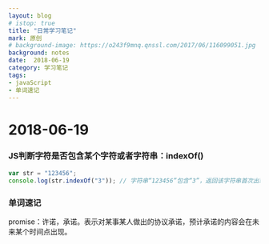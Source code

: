```yaml
---
layout: blog
# istop: true
title: "日常学习笔记"
mark: 原创
# background-image: https://o243f9mnq.qnssl.com/2017/06/116099051.jpg
background: notes
date:  2018-06-19
category: 学习笔记
tags:
- javaScript
- 单词速记
---
```


# 2018-06-19
### JS判断字符是否包含某个字符或者字符串：indexOf()
```js
var str = "123456";
console.log(str.indexOf("3")); // 字符串“123456”包含“3”，返回该字符串首次出现位置，否则返回-1
```

### 单词速记
promise：许诺，承诺。表示对某事某人做出的协议承诺，预计承诺的内容会在未来某个时间点出现。